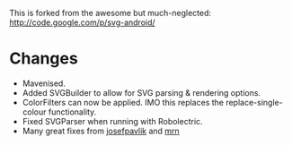 This is forked from the awesome but much-neglected:
http://code.google.com/p/svg-android/

Changes
=======
* Mavenised.
* Added SVGBuilder to allow for SVG parsing & rendering options.
* ColorFilters can now be applied. IMO this replaces the replace-single-colour
  functionality.
* Fixed SVGParser when running with Robolectric.
* Many great fixes from
  [josefpavlik](https://github.com/josefpavlik/svg-android) and
  [mrn](https://github.com/mrn/svg-android)
